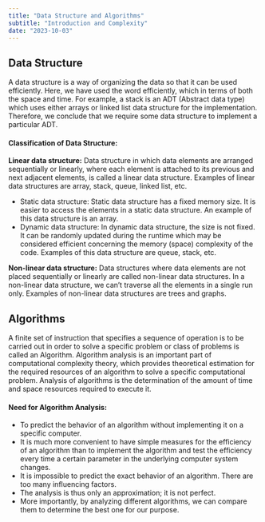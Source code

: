 ```yaml
---
title: "Data Structure and Algorithms"
subtitle: "Introduction and Complexity"
date: "2023-10-03"
---
```


## Data Structure 

A data structure is a way of organizing the data so that it can be used efficiently. Here, we have used the word efficiently, which in terms of both the space and time. For example, a stack is an ADT (Abstract data type) which uses either arrays or linked list data structure for the implementation. Therefore, we conclude that we require some data structure to implement a particular ADT.

#### Classification of Data Structure:

**Linear data structure:** Data structure in which data elements are arranged sequentially or linearly, where each element is attached to its previous and next adjacent elements, is called a linear data structure. 
Examples of linear data structures are array, stack, queue, linked list, etc.
- Static data structure: Static data structure has a fixed memory size. It is easier to access the elements in a static data structure. An example of this data structure is an array.
- Dynamic data structure: In dynamic data structure, the size is not fixed. It can be randomly updated during the runtime which may be considered efficient concerning the memory (space) complexity of the code.  Examples of this data structure are queue, stack, etc.

**Non-linear data structure:** Data structures where data elements are not placed sequentially or linearly are called non-linear data structures. In a non-linear data structure, we can’t traverse all the elements in a single run only.  Examples of non-linear data structures are trees and graphs.

## Algorithms

A finite set of instruction that specifies a sequence of operation is to be carried out in order to solve a specific problem or class of problems is called an Algorithm. Algorithm analysis is an important part of computational complexity theory, which provides theoretical estimation for the required resources of an algorithm to solve a specific computational problem. Analysis of algorithms is the determination of the amount of time and space resources required to execute it.

#### Need for Algorithm Analysis:

- To predict the behavior of an algorithm without implementing it on a specific computer.
- It is much more convenient to have simple measures for the efficiency of an algorithm than to implement the algorithm and test the efficiency every time a certain parameter in the underlying computer system changes.
- It is impossible to predict the exact behavior of an algorithm. There are too many influencing factors.
- The analysis is thus only an approximation; it is not perfect.
- More importantly, by analyzing different algorithms, we can compare them to determine the best one for our purpose.

